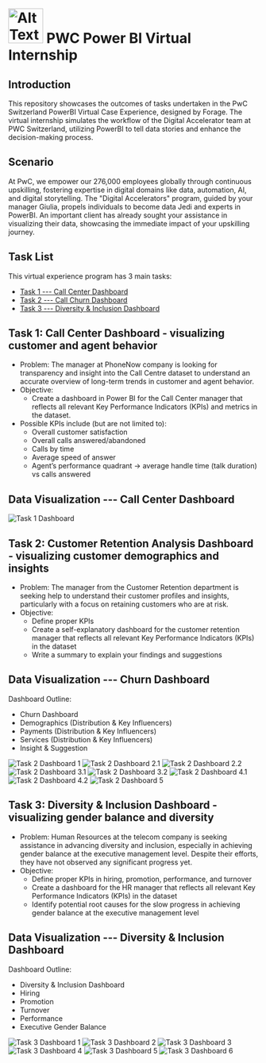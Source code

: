 # <img src="https://github.com/AbbyZhai/PWC-Power-BI-Virtual-Internship/blob/main/Power-BI-Logo.png" alt="Alt Text" width="70"/> PWC Power BI Virtual Internship

## Introduction
This repository showcases the outcomes of tasks undertaken in the PwC Switzerland PowerBI Virtual Case Experience, designed by Forage. The virtual internship simulates the workflow of the Digital Accelerator team at PWC Switzerland, utilizing PowerBI to tell data stories and enhance the decision-making process.

## Scenario
At PwC, we empower our 276,000 employees globally through continuous upskilling, fostering expertise in digital domains like data, automation, AI, and digital storytelling. The "Digital Accelerators" program, guided by your manager Giulia, propels individuals to become data Jedi and experts in PowerBI. An important client has already sought your assistance in visualizing their data, showcasing the immediate impact of your upskilling journey.

## Task List
This virtual experience program has 3 main tasks:
- [Task 1 --- Call Center Dashboard](##data-visualization-----call-center-dashboard)
- [Task 2 --- Call Churn Dashboard](##data-visualization-----churn-dashboard)
- [Task 3 --- Diversity & Inclusion Dashboard](##data-visualization-----diversity-&-inclusion-dashboard)


## Task 1: Call Center Dashboard - visualizing customer and agent behavior
- Problem: The manager at PhoneNow company is looking for transparency and insight into the Call Centre dataset to understand an accurate overview of long-term trends in customer and agent behavior.
- Objective:
    - Create a dashboard in Power BI for the Call Center manager that reflects all relevant Key Performance Indicators (KPIs) and metrics in the dataset.
- Possible KPIs include (but are not limited to):
    - Overall customer satisfaction
    - Overall calls answered/abandoned
    - Calls by time
    - Average speed of answer
    - Agent’s performance quadrant -> average handle time (talk duration) vs calls answered

## Data Visualization --- Call Center Dashboard

![Task 1 Dashboard](https://github.com/AbbyZhai/PWC-Power-BI-Virtual-Internship/blob/main/Task%201/task-1.png)

## Task 2: Customer Retention Analysis Dashboard - visualizing customer demographics and insights 
- Problem: The manager from the Customer Retention department is seeking help to understand their customer profiles and insights, particularly with a focus on retaining customers who are at risk. 
- Objective:
  - Define proper KPIs
  - Create a self-explanatory dashboard for the customer retention manager that reflects all relevant Key Performance Indicators (KPIs) in the dataset
  - Write a summary to explain your findings and suggestions

## Data Visualization --- Churn Dashboard

Dashboard Outline:
- Churn Dashboard
- Demographics (Distribution & Key Influencers)
- Payments (Distribution & Key Influencers)
- Services (Distribution & Key Influencers)
- Insight & Suggestion

![Task 2 Dashboard 1](https://github.com/AbbyZhai/PWC-Power-BI-Virtual-Internship/blob/main/Task%202/task-2-dashboard-images/task-2-1.png)
![Task 2 Dashboard 2.1](https://github.com/AbbyZhai/PWC-Power-BI-Virtual-Internship/blob/main/Task%202/task-2-dashboard-images/task-2-2.1.png)
![Task 2 Dashboard 2.2](https://github.com/AbbyZhai/PWC-Power-BI-Virtual-Internship/blob/main/Task%202/task-2-dashboard-images/task-2-2.2.png)
![Task 2 Dashboard 3.1](https://github.com/AbbyZhai/PWC-Power-BI-Virtual-Internship/blob/main/Task%202/task-2-dashboard-images/task-2-3.1.png)
![Task 2 Dashboard 3.2](https://github.com/AbbyZhai/PWC-Power-BI-Virtual-Internship/blob/main/Task%202/task-2-dashboard-images/task-2-3.2.png)
![Task 2 Dashboard 4.1](https://github.com/AbbyZhai/PWC-Power-BI-Virtual-Internship/blob/main/Task%202/task-2-dashboard-images/task-2-4.1.png)
![Task 2 Dashboard 4.2](https://github.com/AbbyZhai/PWC-Power-BI-Virtual-Internship/blob/main/Task%202/task-2-dashboard-images/task-2-4.2.png)
![Task 2 Dashboard 5](https://github.com/AbbyZhai/PWC-Power-BI-Virtual-Internship/blob/main/Task%202/task-2-dashboard-images/task-2-5.png)

## Task 3: Diversity & Inclusion Dashboard - visualizing gender balance and diversity
- Problem: Human Resources at the telecom company is seeking assistance in advancing diversity and inclusion, especially in achieving gender balance at the executive management level. Despite their efforts, they have not observed any significant progress yet.
- Objective:
  - Define proper KPIs in hiring, promotion, performance, and turnover
  - Create a dashboard for the HR manager that reflects all relevant Key Performance Indicators (KPIs) in the dataset
  - Identify potential root causes for the slow progress in achieving gender balance at the executive management level

## Data Visualization --- Diversity & Inclusion Dashboard

Dashboard Outline:
- Diversity & Inclusion Dashboard
- Hiring 
- Promotion 
- Turnover 
- Performance
- Executive Gender Balance

![Task 3 Dashboard 1](https://github.com/AbbyZhai/PWC-Power-BI-Virtual-Internship/blob/main/Task%203/task-3-dashboard-images/task-3-1.png)
![Task 3 Dashboard 2](https://github.com/AbbyZhai/PWC-Power-BI-Virtual-Internship/blob/main/Task%203/task-3-dashboard-images/task-3-2.png)
![Task 3 Dashboard 3](https://github.com/AbbyZhai/PWC-Power-BI-Virtual-Internship/blob/main/Task%203/task-3-dashboard-images/task-3-3.png)
![Task 3 Dashboard 4](https://github.com/AbbyZhai/PWC-Power-BI-Virtual-Internship/blob/main/Task%203/task-3-dashboard-images/task-3-4.png)
![Task 3 Dashboard 5](https://github.com/AbbyZhai/PWC-Power-BI-Virtual-Internship/blob/main/Task%203/task-3-dashboard-images/task-3-5.png)
![Task 3 Dashboard 6](https://github.com/AbbyZhai/PWC-Power-BI-Virtual-Internship/blob/main/Task%203/task-3-dashboard-images/task-3-6.png)
